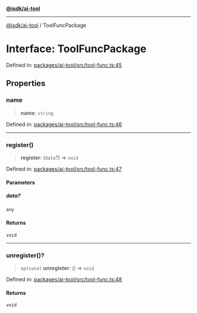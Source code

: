 [**@isdk/ai-tool**](../README.md)

***

[@isdk/ai-tool](../globals.md) / ToolFuncPackage

# Interface: ToolFuncPackage

Defined in: [packages/ai-tool/src/tool-func.ts:45](https://github.com/isdk/ai-tool.js/blob/760349925bceb5de6b4188926a13bfb3f0ce4ced/src/tool-func.ts#L45)

## Properties

### name

> **name**: `string`

Defined in: [packages/ai-tool/src/tool-func.ts:46](https://github.com/isdk/ai-tool.js/blob/760349925bceb5de6b4188926a13bfb3f0ce4ced/src/tool-func.ts#L46)

***

### register()

> **register**: (`data`?) => `void`

Defined in: [packages/ai-tool/src/tool-func.ts:47](https://github.com/isdk/ai-tool.js/blob/760349925bceb5de6b4188926a13bfb3f0ce4ced/src/tool-func.ts#L47)

#### Parameters

##### data?

`any`

#### Returns

`void`

***

### unregister()?

> `optional` **unregister**: () => `void`

Defined in: [packages/ai-tool/src/tool-func.ts:48](https://github.com/isdk/ai-tool.js/blob/760349925bceb5de6b4188926a13bfb3f0ce4ced/src/tool-func.ts#L48)

#### Returns

`void`
